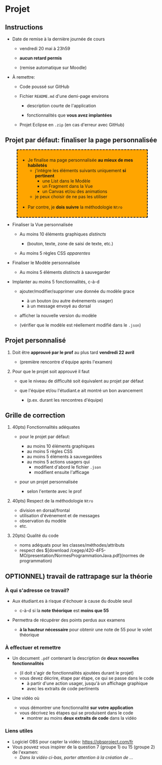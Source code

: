# Projet

## Instructions

* Date de remise à la dernière journée de cours

    * vendredi 20 mai à 23h59

    * **aucun retard permis**

    * (remise automatique sur Moodle)

* À remettre:

    * Code poussé sur GitHub

    * Fichier `README.md` d'une demi-page environs 

        * description courte de l'application

        * fonctionnalités que **vous avez implantées**
        

    * Projet Eclipse en `.zip` (en cas d'erreur avec GitHub)

## Projet par défaut: finaliser la page personnalisée

<center>
<div style="background-color:orange;width:80%;border:2px dashed black;padding:10px">
<div style="text-align:left">
<ul>
<li>Je finalise ma page personnalisée <strong>au mieux de mes habiletés</strong>
<ul>
    <li>j'intégre les éléments suivants uniquement <strong>si pertinent</strong> 
    <ul>
        <li>une List dans le Modèle
        <li>un Fragment dans la Vue
        <li>un Canvas et/ou des animations
    </ul>
    <li>je peux choisir de ne pas les utiliser
    </ul>
<br>
<li>Par contre, je <strong>dois suivre</strong> la méthodologie <code>Ntro</code>
</ul>
</ul>
</div>
</center>

* Finaliser la Vue personnalisée

    * Au moins 10 éléments graphiques *distincts*

        * (bouton, texte, zone de saisi de texte, etc.)

    * Au moins 5 règles CSS *apparentes*

* Finaliser le Modèle personnalisée

    * Au moins 5 éléments *distincts* à sauvegarder
    
* Implanter au moins 5 fonctionnalités, c-à-d

    * ajouter/modifier/supprimer une donnée du modèle grace
        * à un bouton (ou autre événements usager)
        * à un message envoyé au dorsal

    * afficher la nouvelle version du modèle

    * (vérifier que le modèle est réellement modifié dans le `.json`)


## Projet personnalisé

1. Doit être **approuvé par le prof** au plus tard **vendredi 22 avril**

    * (première rencontre d'équipe après l'examen)

1. Pour que le projet soit approuvé il faut

    * que le niveau de difficulté soit équivalent au projet par défaut

    * que l'équipe et/ou l'étudiant.e ait montré un bon avancement 

        * (p.ex. durant les rencontres d'équipe)

        
       
## Grille de correction 

1. 40pts) Fonctionnalités adéquates

    * pour le projet par défaut:
        * au moins 10 éléments graphiques
        * au moins 5 règles CSS 
        * au moins 5 éléments à sauvegardées
        * au moins 5 actions usagers qui 
            * modifient d'abord le fichier `.json`
            * modifient ensuite l'afficage

    * pour un projet personnalisée
        * selon l'entente avec le prof

1. 40pts) Respect de la méthodologie `Ntro`
    * division en dorsal/frontal
    * utilisation d'événement et de messages
    * observation du modèle
    * etc.

1. 20pts) Qualité du code
    * noms adéquats pour les classes/méthodes/attributs
    * respect des $[download /cegep/420-4F5-MO/presentation/NormesProgrammationJava.pdf](normes de programmation)


## OPTIONNEL) travail de rattrapage sur la théorie

### À qui s'adresse ce travail?

* Aux étudiant.es à risque d'échouer à cause du double seuil 
    * c-à-d si la **note théorique** est **moins que 55**

* Permettra de récupérer des points perdus aux examens
    * **à la hauteur nécessaire** pour obtenir une note de 55 pour le volet théorique

### À effectuer et remettre

* Un document `.pdf` contenant la description de **deux nouvelles fonctionnalités**
    * (il doit s'agir de fonctionnalités ajoutées durant le projet)
    * vous devez décrire, étape par étape, ce qui se passe dans le code
        * à partir d'une action usager, jusqu'à un affichage graphique
        * avec les extraits de code pertinents

* Une vidéo où 
    * vous démontrer une fonctionnalité **sur votre application**
    * vous décrivez les étapes qui se produisent dans le code
        * montrer au moins **deux extraits de code** dans la vidéo

### Liens utiles

* Logiciel OBS pour capter la vidéo: https://obsproject.com/fr
* Vous pouvez vous inspirer de la question 7 (groupe 1) ou 15 (groupe 2) de l'examen:
    * *Dans la vidéo ci-bas, porter attention à la création de ...*





